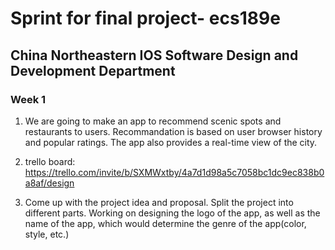 # Sprint for final project- ecs189e
## China Northeastern IOS Software Design and Development Department

### Week 1
1. We are going to make an app to recommend scenic spots and restaurants to users. Recommandation is based on user browser history and popular ratings. The app also provides a real-time view of the city.

2. trello board: https://trello.com/invite/b/SXMWxtby/4a7d1d98a5c7058bc1dc9ec838b0a8af/design

3. Come up with the project idea and proposal. Split the project into different parts. Working on designing the logo of the app, as well as the name of the app, which would determine the genre of the app(color, style, etc.)


